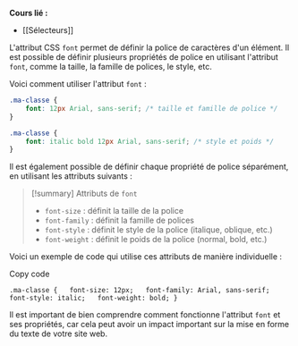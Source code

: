 **Cours lié :**
- [[Sélecteurs]]

L'attribut CSS `font` permet de définir la police de caractères d'un élément. Il est possible de définir plusieurs propriétés de police en utilisant l'attribut `font`, comme la taille, la famille de polices, le style, etc.

Voici comment utiliser l'attribut `font` :

```CSS
.ma-classe {
	font: 12px Arial, sans-serif; /* taille et famille de police */
}
```

```CSS
.ma-classe {
	font: italic bold 12px Arial, sans-serif; /* style et poids */
}
```

Il est également possible de définir chaque propriété de police séparément, en utilisant les attributs suivants :

> [!summary] Attributs de `font`
> -   `font-size` : définit la taille de la police
> -   `font-family` : définit la famille de polices
> -   `font-style` : définit le style de la police (italique, oblique, etc.)
> -   `font-weight` : définit le poids de la police (normal, bold, etc.)

Voici un exemple de code qui utilise ces attributs de manière individuelle :

Copy code

`.ma-classe {   font-size: 12px;   font-family: Arial, sans-serif;   font-style: italic;   font-weight: bold; }`

Il est important de bien comprendre comment fonctionne l'attribut `font` et ses propriétés, car cela peut avoir un impact important sur la mise en forme du texte de votre site web.